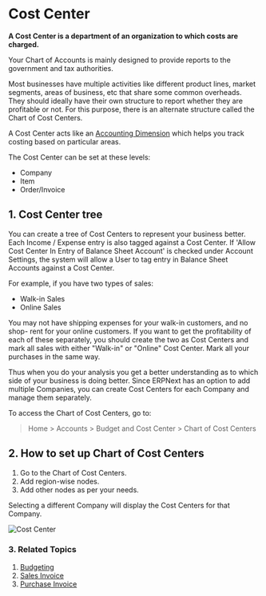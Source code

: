 <!-- add-breadcrumbs -->
# Cost Center

**A Cost Center is a department of an organization to which costs are charged.**

Your Chart of Accounts is mainly designed to provide reports to the government and tax authorities.

Most businesses have multiple activities like different product lines, market segments, areas of business, etc that share some common overheads. They should ideally have their own structure to report whether they
are profitable or not. For this purpose, there is an alternate structure called the Chart of Cost Centers.

A Cost Center acts like an [Accounting Dimension](/docs/user/manual/en/accounts/accounting-dimensions) which helps you track costing based on particular areas.

The Cost Center can be set at these levels:

* Company
* Item
* Order/Invoice

## 1. Cost Center tree

You can create a tree of Cost Centers to represent your business better. Each
Income / Expense entry is also tagged against a Cost Center. If 'Allow Cost Center In Entry of Balance Sheet Account' is checked under Account Settings, the system will allow a User to tag entry in Balance Sheet Accounts against a Cost Center.

For example, if you have two types of sales:

 * Walk-in Sales
 * Online Sales

You may not have shipping expenses for your walk-in customers, and no shop-
rent for your online customers. If you want to get the profitability of each
of these separately, you should create the two as Cost Centers and mark all
sales with either "Walk-in" or "Online" Cost Center. Mark all your purchases in the
same way.

Thus when you do your analysis you get a better understanding as to which side
of your business is doing better. Since ERPNext has an option to add multiple
Companies, you can create Cost Centers for each Company and manage them
separately.

To access the Chart of Cost Centers, go to:
> Home > Accounts > Budget and Cost Center > Chart of Cost Centers

## 2. How to set up Chart of Cost Centers
1. Go to the Chart of Cost Centers.
1. Add region-wise nodes.
1. Add other nodes as per your needs.

Selecting a different Company will display the Cost Centers for that Company.

<img class="screenshot" alt="Cost Center" src="{{docs_base_url}}/assets/img/accounts/chart-of-cost-center.png"> 

### 3. Related Topics
1. [Budgeting](/docs/user/manual/en/accounts/budgeting)
1. [Sales Invoice](/docs/user/manual/en/accounts/sales-invoice)
1. [Purchase Invoice](/docs/user/manual/en/accounts/purchase-invoice)

